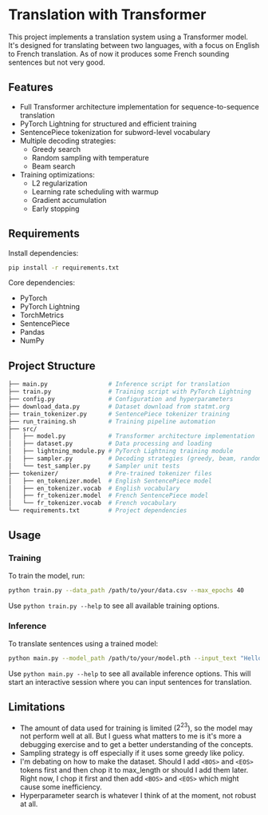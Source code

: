 # Translation with Transformer

This project implements a translation system using a Transformer model. It's designed for translating between two
languages, with a focus on English to French translation. As of now it produces some French sounding sentences but not very good.

## Features

- Full Transformer architecture implementation for sequence-to-sequence translation
- PyTorch Lightning for structured and efficient training
- SentencePiece tokenization for subword-level vocabulary
- Multiple decoding strategies:
  - Greedy search
  - Random sampling with temperature
  - Beam search
- Training optimizations:
  - L2 regularization
  - Learning rate scheduling with warmup
  - Gradient accumulation
  - Early stopping

## Requirements

Install dependencies:

```bash
pip install -r requirements.txt
```

Core dependencies:

- PyTorch
- PyTorch Lightning
- TorchMetrics
- SentencePiece
- Pandas
- NumPy

## Project Structure

```bash
├── main.py                 # Inference script for translation
├── train.py                # Training script with PyTorch Lightning
├── config.py               # Configuration and hyperparameters
├── download_data.py        # Dataset download from statmt.org
├── train_tokenizer.py      # SentencePiece tokenizer training
├── run_training.sh         # Training pipeline automation
├── src/
│   ├── model.py            # Transformer architecture implementation
│   ├── dataset.py          # Data processing and loading
│   ├── lightning_module.py # PyTorch Lightning training module
│   ├── sampler.py          # Decoding strategies (greedy, beam, random)
│   └── test_sampler.py     # Sampler unit tests
├── tokenizer/              # Pre-trained tokenizer files
│   ├── en_tokenizer.model  # English SentencePiece model
│   ├── en_tokenizer.vocab  # English vocabulary
│   ├── fr_tokenizer.model  # French SentencePiece model
│   └── fr_tokenizer.vocab  # French vocabulary
└── requirements.txt        # Project dependencies
```

## Usage

### Training

To train the model, run:

```bash
python train.py --data_path /path/to/your/data.csv --max_epochs 40
```

Use `python train.py --help` to see all available training options.

### Inference

To translate sentences using a trained model:

```bash
python main.py --model_path /path/to/your/model.pth --input_text "Hello, how are you?"
```

Use `python main.py --help` to see all available inference options.
This will start an interactive session where you can input sentences for translation.

## Limitations

- The amount of data used for training is limited ($2^{23}$), so the model may not perform well at all.
But I guess what matters to
  me is it's more a debugging exercise and to get a better understanding of the concepts.
- Sampling strategy is off especially if it uses some greedy like policy.
- I'm debating on how to make the dataset. Should I add `<BOS>` and `<EOS>` tokens first and then chop it to max_length or should I add them later.
  Right now, I chop it first and then add `<BOS>` and `<EOS>` which might cause some inefficiency.
- Hyperparameter search is whatever I think of at the moment, not robust at all.
